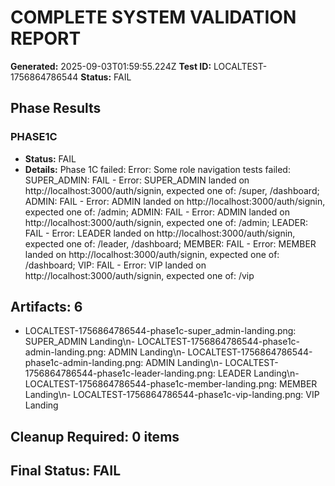 # COMPLETE SYSTEM VALIDATION REPORT

**Generated:** 2025-09-03T01:59:55.224Z
**Test ID:** LOCALTEST-1756864786544
**Status:** FAIL

## Phase Results

### PHASE1C
- **Status:** FAIL
- **Details:** Phase 1C failed: Error: Some role navigation tests failed: SUPER_ADMIN: FAIL - Error: SUPER_ADMIN landed on http://localhost:3000/auth/signin, expected one of: /super, /dashboard; ADMIN: FAIL - Error: ADMIN landed on http://localhost:3000/auth/signin, expected one of: /admin; ADMIN: FAIL - Error: ADMIN landed on http://localhost:3000/auth/signin, expected one of: /admin; LEADER: FAIL - Error: LEADER landed on http://localhost:3000/auth/signin, expected one of: /leader, /dashboard; MEMBER: FAIL - Error: MEMBER landed on http://localhost:3000/auth/signin, expected one of: /dashboard; VIP: FAIL - Error: VIP landed on http://localhost:3000/auth/signin, expected one of: /vip


## Artifacts: 6
- LOCALTEST-1756864786544-phase1c-super_admin-landing.png: SUPER_ADMIN Landing\n- LOCALTEST-1756864786544-phase1c-admin-landing.png: ADMIN Landing\n- LOCALTEST-1756864786544-phase1c-admin-landing.png: ADMIN Landing\n- LOCALTEST-1756864786544-phase1c-leader-landing.png: LEADER Landing\n- LOCALTEST-1756864786544-phase1c-member-landing.png: MEMBER Landing\n- LOCALTEST-1756864786544-phase1c-vip-landing.png: VIP Landing

## Cleanup Required: 0 items


## Final Status: FAIL

